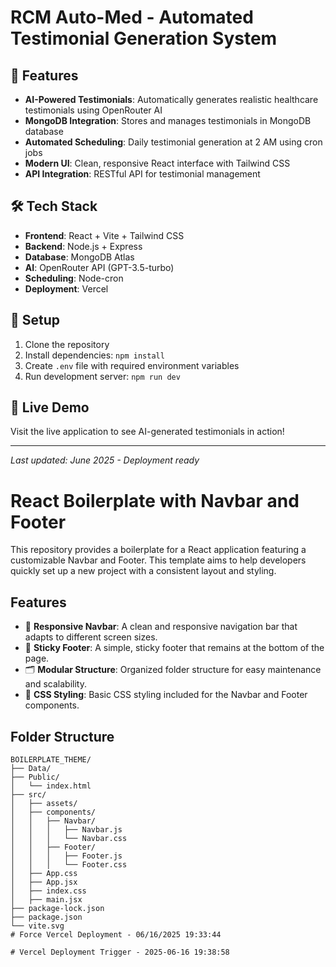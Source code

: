 # RCM Auto-Med - Automated Testimonial Generation System

## 🚀 Features

- **AI-Powered Testimonials**: Automatically generates realistic healthcare testimonials using OpenRouter AI
- **MongoDB Integration**: Stores and manages testimonials in MongoDB database
- **Automated Scheduling**: Daily testimonial generation at 2 AM using cron jobs
- **Modern UI**: Clean, responsive React interface with Tailwind CSS
- **API Integration**: RESTful API for testimonial management

## 🛠️ Tech Stack

- **Frontend**: React + Vite + Tailwind CSS
- **Backend**: Node.js + Express
- **Database**: MongoDB Atlas
- **AI**: OpenRouter API (GPT-3.5-turbo)
- **Scheduling**: Node-cron
- **Deployment**: Vercel

## 🔧 Setup

1. Clone the repository
2. Install dependencies: `npm install`
3. Create `.env` file with required environment variables
4. Run development server: `npm run dev`

## 🌟 Live Demo

Visit the live application to see AI-generated testimonials in action!

---
*Last updated: June 2025 - Deployment ready*

# React Boilerplate with Navbar and Footer


This repository provides a boilerplate for a React application featuring a customizable Navbar and Footer. This template aims to help developers quickly set up a new project with a consistent layout and styling.

## Features

- 🚀 **Responsive Navbar**: A clean and responsive navigation bar that adapts to different screen sizes.
- 📌 **Sticky Footer**: A simple, sticky footer that remains at the bottom of the page.
- 🗂️ **Modular Structure**: Organized folder structure for easy maintenance and scalability.
- 🎨 **CSS Styling**: Basic CSS styling included for the Navbar and Footer components.

## Folder Structure

```plaintext
BOILERPLATE_THEME/
├── Data/
├── Public/
│   └── index.html
├── src/
│   ├── assets/
│   ├── components/
│   │   ├── Navbar/
│   │   │   ├── Navbar.js
│   │   │   └── Navbar.css
│   │   ├── Footer/
│   │   │   ├── Footer.js
│   │   │   └── Footer.css
│   ├── App.css
│   ├── App.jsx
│   ├── index.css
│   ├── main.jsx
├── package-lock.json
├── package.json
└── vite.svg
#   F o r c e   V e r c e l   D e p l o y m e n t   -   0 6 / 1 6 / 2 0 2 5   1 9 : 3 3 : 4 4 
 
 #   V e r c e l   D e p l o y m e n t   T r i g g e r   -   2 0 2 5 - 0 6 - 1 6   1 9 : 3 8 : 5 8 
 
 